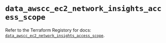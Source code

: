# `data_awscc_ec2_network_insights_access_scope`

Refer to the Terraform Registory for docs: [`data_awscc_ec2_network_insights_access_scope`](https://registry.terraform.io/providers/hashicorp/awscc/0.70.0/docs/data-sources/ec2_network_insights_access_scope).
